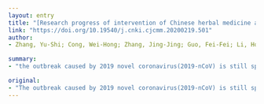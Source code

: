 ```yaml
---
layout: entry
title: "[Research progress of intervention of Chinese herbal medicine and its active components on human coronavirus]"
link: "https://doi.org/10.19540/j.cnki.cjcmm.20200219.501"
author:
- Zhang, Yu-Shi; Cong, Wei-Hong; Zhang, Jing-Jing; Guo, Fei-Fei; Li, Hong-Mei

summary:
- "the outbreak caused by 2019 novel coronavirus(2019-nCoV) is still spreading, posing a great threat to the safety and health of general population. Traditional Chinese medicine(TCM) can intervene and block the progression of disease in early stage, significantly reduce symptoms, shorten the treatment duration of patients, reduce complications and side effects caused by hormone therapy. TCM shows good clinical efficacy and great potential in the treatment of COVID-19."

original:
- "The outbreak caused by 2019 novel coronavirus(2019-nCoV) is still spreading, posing a great threat to the safety and health of general population. However, there have not been any effective drugs for treatment, with symptomatic treatment and prevention prevailing. The treatment plans of severe acute respiratory syndrome(SARS) and Middle East respiratory syndrome(MERS) are often used for reference in clinic. The advantages of traditional Chinese medicine(TCM) in treating SARS and MERS are that it can intervene and block the progression of disease in early stage, significantly reduce symptoms, shorten the treatment duration of patients, reduce complications and side effects caused by hormone therapy. The coronavirus disease 2019(COVID-19) belongs to the category of TCM epidemic diseases. Chinese patent medicines and prescriptions in medical observation and clinical treatment were recommended in the &quot;pneumonia diagnosis and treatment plan for new coronavirus infection&quot;(trial version fifth) of the National Health Commission of the People's Republic of China. Qingfei Paidu Decotion was recommended for the treatment of COVID-19 by the National Health Commission of the People's Republic of China and National Administration of Traditional Chinese Medicine. TCM shows good clinical efficacy and great potential in the treatment of COVID-19. Previous studies of TCM have shown broad-spectrum antiviral activity, providing a variety of sources for the discovery of new antiviral drugs. In this paper, we reviewed traditional Chinese medicines and its active ingredients in the hope of bringing novel inspirations to the drug screening and clinical treatment for COVID-19."
---
```


